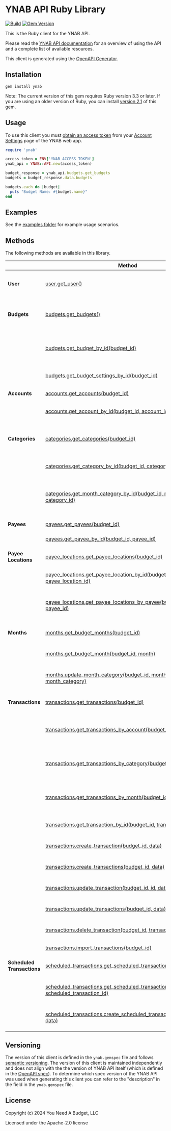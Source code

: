 # YNAB API Ruby Library

[![Build](https://github.com/ynab/ynab-sdk-ruby/actions/workflows/build-test.yml/badge.svg)](https://github.com/ynab/ynab-sdk-ruby/actions/workflows/build-test.yml) [![Gem Version](https://badge.fury.io/rb/ynab.svg?icon=si%3Arubygems)](https://badge.fury.io/rb/ynab)

This is the Ruby client for the YNAB API.

Please read the [YNAB API documentation](https://api.ynab.com) for an
overview of using the API and a complete list of available resources.

This client is generated using the [OpenAPI Generator](https://openapi-generator.tech/).

## Installation

```
gem install ynab
```

Note: The current version of this gem requires Ruby version 3.3 or later. If you are using an older version of Ruby, you can install [version 2.1](https://rubygems.org/gems/ynab/versions/2.1.0) of this gem.

## Usage
To use this client you must
[obtain an access token](https://api.ynab.com/#authentication-overview) from
your [Account Settings](https://app.ynab.com/settings) page of the YNAB web
app.

```ruby
require 'ynab'

access_token = ENV['YNAB_ACCESS_TOKEN']
ynab_api = YNAB::API.new(access_token)

budget_response = ynab_api.budgets.get_budgets
budgets = budget_response.data.budgets

budgets.each do |budget|
  puts "Budget Name: #{budget.name}"
end
```

## Examples

See the [examples folder](https://github.com/ynab/ynab-sdk-ruby/tree/master/examples) for example usage scenarios.

## Methods

The following methods are available in this library.

|                            | Method                                                                                                                                                                                                            | Description                                           |
|----------------------------|-------------------------------------------------------------------------------------------------------------------------------------------------------------------------------------------------------------------|-------------------------------------------------------|
| **User**                   | [user.get_user()](https://github.com/ynab/ynab-sdk-ruby/blob/master/docs/UserApi.md#get_user)                                                                                                                     | Returns authenticated user information                |
| **Budgets**                | [budgets.get_budgets()](https://github.com/ynab/ynab-sdk-ruby/blob/master/docs/BudgetsApi.md#get_budgets)                                                                                                         | Returns budgets list with summary information         |
|                            | [budgets.get_budget_by_id(budget_id)](https://github.com/ynab/ynab-sdk-ruby/blob/master/docs/BudgetsApi.md#get_budget_by_id)                                                                                      | Returns a single budget with all related entities     |
|                            | [budgets.get_budget_settings_by_id(budget_id)](https://github.com/ynab/ynab-sdk-ruby/blob/master/docs/BudgetsApi.md#get_budget_settings_by_id)                                                                    | Returns settings for a budget                         |
| **Accounts**               | [accounts.get_accounts(budget_id)](https://github.com/ynab/ynab-sdk-ruby/blob/master/docs/AccountsApi.md#get_accounts)                                                                                            | Returns all accounts                                  |
|                            | [accounts.get_account_by_id(budget_id, account_id)](https://github.com/ynab/ynab-sdk-ruby/blob/master/docs/AccountsApi.md#get_account_by_id)                                                                      | Returns a single account                              |
| **Categories**             | [categories.get_categories(budget_id)](https://github.com/ynab/ynab-sdk-ruby/blob/master/docs/CategoriesApi.md#get_categories)                                                                                    | Returns all categories grouped by category group.     |
|                            | [categories.get_category_by_id(budget_id, category_id)](https://github.com/ynab/ynab-sdk-ruby/blob/master/docs/CategoriesApi.md#get_category_by_id)                                                               | Returns a single category                             |
|                            | [categories.get_month_category_by_id(budget_id, month, category_id)](https://github.com/ynab/ynab-sdk-ruby/blob/master/docs/MonthsApi.md#get_month_category_by_id)                                                    | Returns a single category for a specific budget month
| **Payees**                 | [payees.get_payees(budget_id)](https://github.com/ynab/ynab-sdk-ruby/blob/master/docs/PayeesApi.md#get_payees)                                                                                                    | Returns all payees                                    |
|                            | [payees.get_payee_by_id(budget_id, payee_id)](https://github.com/ynab/ynab-sdk-ruby/blob/master/docs/PayeesApi.md#get_payee_by_id)                                                                                | Returns single payee                                  |
| **Payee Locations**        | [payee_locations.get_payee_locations(budget_id)](https://github.com/ynab/ynab-sdk-ruby/blob/master/docs/PayeeLocationsApi.md#get_payee_locations)                                                                 | Returns all payee locations                           |
|                            | [payee_locations.get_payee_location_by_id(budget_id, payee_location_id)](https://github.com/ynab/ynab-sdk-ruby/blob/master/docs/PayeeLocationsApi.md#get_payee_location_by_id)                                    | Returns a single payee location                       |
|                            | [payee_locations.get_payee_locations_by_payee(budget_id, payee_id)](https://github.com/ynab/ynab-sdk-ruby/blob/master/docs/PayeeLocationsApi.md#get_payee_locations_by_payee)                                     | Returns all payee locations for the specified payee   |
| **Months**                 | [months.get_budget_months(budget_id)](https://github.com/ynab/ynab-sdk-ruby/blob/master/docs/MonthsApi.md#get_budget_months)                                                                                      | Returns all budget months                             |
|                            | [months.get_budget_month(budget_id, month)](https://github.com/ynab/ynab-sdk-ruby/blob/master/docs/MonthsApi.md#get_budget_month)                                                                                 | Returns a single budget month                         |
|                            | [months.update_month_category(budget_id, month, category_id, month_category)](https://github.com/ynab/ynab-sdk-ruby/blob/master/docs/MonthsApi.md#update_month_category)                                          | Update an existing month category                     |
| **Transactions**           | [transactions.get_transactions(budget_id)](https://github.com/ynab/ynab-sdk-ruby/blob/master/docs/TransactionsApi.md#get_transactions)                                                                            | Returns budget transactions                           |
|                            | [transactions.get_transactions_by_account(budget_id, account_id)](https://github.com/ynab/ynab-sdk-ruby/blob/master/docs/TransactionsApi.md#get_transactions_by_account)                                          | Returns all transactions for a specified account      |
|                            | [transactions.get_transactions_by_category(budget_id, category_id)](https://github.com/ynab/ynab-sdk-ruby/blob/master/docs/TransactionsApi.md#get_transactions_by_category)                                       | Returns all transactions for a specified category     |
|                            | [transactions.get_transactions_by_month(budget_id, month)](https://github.com/ynab/ynab-sdk-ruby/blob/master/docs/TransactionsApi.md#get_transactions_by_month)                                                   | Returns all transactions for a specified month     |
|                            | [transactions.get_transaction_by_id(budget_id, transaction_id)](https://github.com/ynab/ynab-sdk-ruby/blob/master/docs/TransactionsApi.md#get_transaction_by_id)                                                  | Returns a single transaction                          |
|                            | [transactions.create_transaction(budget_id, data)](https://github.com/ynab/ynab-sdk-ruby/blob/master/docs/TransactionsApi.md#create_transaction)                                                                  | Creates a single transaction                          |
|                            | [transactions.create_transactions(budget_id, data)](https://github.com/ynab/ynab-sdk-ruby/blob/master/docs/TransactionsApi.md#create_transaction)                                                                 | Creates multiple transactions                         |
|                            | [transactions.update_transaction(budget_id, id, data)](https://github.com/ynab/ynab-sdk-ruby/blob/master/docs/TransactionsApi.md#update_transaction)                                                              | Updates a single transaction                          |
|                            | [transactions.update_transactions(budget_id, data)](https://github.com/ynab/ynab-sdk-ruby/blob/master/docs/TransactionsApi.md#update_transactions)                                                                | Updates multiple transactions                         |
|                            | [transactions.delete_transaction(budget_id, transaction_id)](https://github.com/ynab/ynab-sdk-ruby/blob/master/docs/TransactionsApi.md#delete_transaction)                                                        | Deletes a single transaction                                     |
|                            | [transactions.import_transactions(budget_id)](https://github.com/ynab/ynab-sdk-ruby/blob/master/docs/TransactionsApi.md#import_transactions)                                                                      | Imports transactions                       |
| **Scheduled Transactions** | [scheduled_transactions.get_scheduled_transactions(budget_id)](https://github.com/ynab/ynab-sdk-ruby/blob/master/docs/ScheduledTransactionsApi.md#get_scheduled_transactions)                                     | Returns all scheduled transactions                    |
|                            | [scheduled_transactions.get_scheduled_transaction_by_id(budget_id, scheduled_transaction_id)](https://github.com/ynab/ynab-sdk-ruby/blob/master/docs/ScheduledTransactionsApi.md#get_scheduled_transaction_by_id) | Returns a single scheduled transaction                |
|                            | [scheduled_transactions.create_scheduled_transaction(budget_id, data)](https://github.com/ynab/ynab-sdk-ruby/blob/master/docs/ScheduledTransactionsApi.md#create_scheduled_transaction)                           | Creates a single scheduled transaction                      |

## Versioning

The version of this client is defined in the `ynab.gemspec` file and follows [semantic versioning](https://semver.org/).  The version of this client is maintained independently and does not align with the the version of YNAB API itself (which is defined in the [OpenAPI spec](https://api.ynab.com/papi/open_api_spec.yaml)).  To determine which spec version of the YNAB API was used when generating this client you can refer to the "description" in the  field in the `ynab.gemspec` file.

## License

Copyright (c) 2024 You Need A Budget, LLC

Licensed under the Apache-2.0 license
